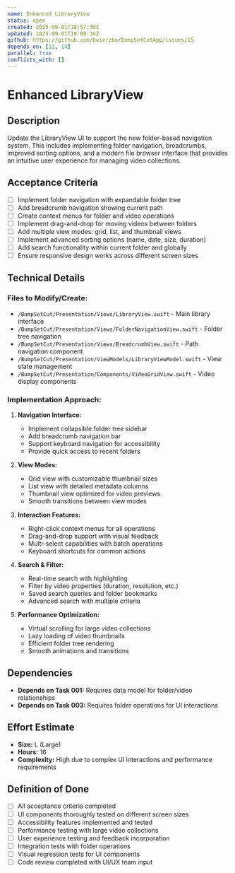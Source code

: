 ```yaml
---
name: Enhanced LibraryView
status: open
created: 2025-09-01T18:57:30Z
updated: 2025-09-01T19:08:34Z
github: https://github.com/bwierzbo/BumpSetCutApp/issues/15
depends_on: [12, 14]
parallel: true
conflicts_with: []
---
```


# Enhanced LibraryView

## Description
Update the LibraryView UI to support the new folder-based navigation system. This includes implementing folder navigation, breadcrumbs, improved sorting options, and a modern file browser interface that provides an intuitive user experience for managing video collections.

## Acceptance Criteria
- [ ] Implement folder navigation with expandable folder tree
- [ ] Add breadcrumb navigation showing current path
- [ ] Create context menus for folder and video operations
- [ ] Implement drag-and-drop for moving videos between folders
- [ ] Add multiple view modes: grid, list, and thumbnail views
- [ ] Implement advanced sorting options (name, date, size, duration)
- [ ] Add search functionality within current folder and globally
- [ ] Ensure responsive design works across different screen sizes

## Technical Details

### Files to Modify/Create:
- `/BumpSetCut/Presentation/Views/LibraryView.swift` - Main library interface
- `/BumpSetCut/Presentation/Views/FolderNavigationView.swift` - Folder tree navigation
- `/BumpSetCut/Presentation/Views/BreadcrumbView.swift` - Path navigation component
- `/BumpSetCut/Presentation/ViewModels/LibraryViewModel.swift` - View state management
- `/BumpSetCut/Presentation/Components/VideoGridView.swift` - Video display components

### Implementation Approach:
1. **Navigation Interface:**
   - Implement collapsible folder tree sidebar
   - Add breadcrumb navigation bar
   - Support keyboard navigation for accessibility
   - Provide quick access to recent folders

2. **View Modes:**
   - Grid view with customizable thumbnail sizes
   - List view with detailed metadata columns
   - Thumbnail view optimized for video previews
   - Smooth transitions between view modes

3. **Interaction Features:**
   - Right-click context menus for all operations
   - Drag-and-drop support with visual feedback
   - Multi-select capabilities with batch operations
   - Keyboard shortcuts for common actions

4. **Search & Filter:**
   - Real-time search with highlighting
   - Filter by video properties (duration, resolution, etc.)
   - Saved search queries and folder bookmarks
   - Advanced search with multiple criteria

5. **Performance Optimization:**
   - Virtual scrolling for large video collections
   - Lazy loading of video thumbnails
   - Efficient folder tree rendering
   - Smooth animations and transitions

## Dependencies
- **Depends on Task 001:** Requires data model for folder/video relationships
- **Depends on Task 003:** Requires folder operations for UI interactions

## Effort Estimate
- **Size:** L (Large)
- **Hours:** 16
- **Complexity:** High due to complex UI interactions and performance requirements

## Definition of Done
- [ ] All acceptance criteria completed
- [ ] UI components thoroughly tested on different screen sizes
- [ ] Accessibility features implemented and tested
- [ ] Performance testing with large video collections
- [ ] User experience testing and feedback incorporation
- [ ] Integration tests with folder operations
- [ ] Visual regression tests for UI components
- [ ] Code review completed with UI/UX team input
